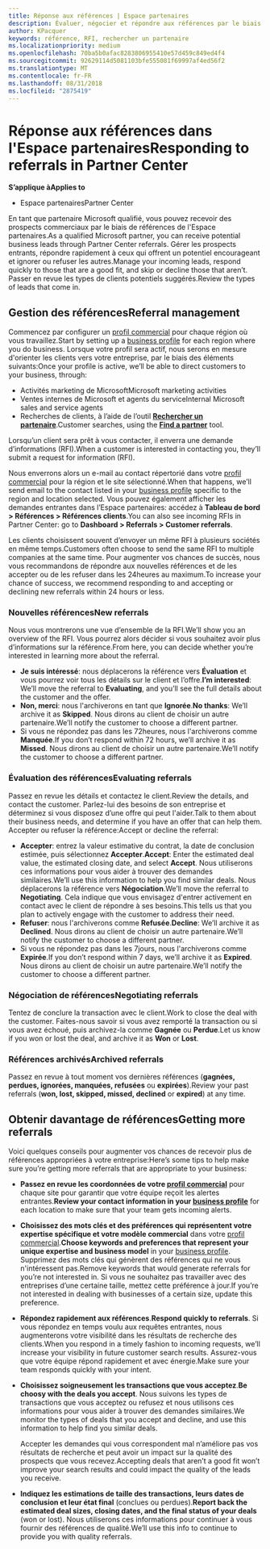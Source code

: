 ```yaml
---
title: Réponse aux références | Espace partenaires
description: Évaluer, négocier et répondre aux références par le biais de l'Espace partenaires.
author: KPacquer
keywords: référence, RFI, rechercher un partenaire
ms.localizationpriority: medium
ms.openlocfilehash: 70ba5b0afac8283806955410e57d459c849ed4f4
ms.sourcegitcommit: 92629114d5081103bfe555081f69997af4ed56f2
ms.translationtype: MT
ms.contentlocale: fr-FR
ms.lasthandoff: 08/31/2018
ms.locfileid: "2875419"
---
```

# <a name="responding-to-referrals-in-partner-center"></a><span data-ttu-id="91e33-104">Réponse aux références dans l'Espace partenaires</span><span class="sxs-lookup"><span data-stu-id="91e33-104">Responding to referrals in Partner Center</span></span>

**<span data-ttu-id="91e33-105">S’applique à</span><span class="sxs-lookup"><span data-stu-id="91e33-105">Applies to</span></span>**

-  <span data-ttu-id="91e33-106">Espace partenaires</span><span class="sxs-lookup"><span data-stu-id="91e33-106">Partner Center</span></span>

<span data-ttu-id="91e33-107">En tant que partenaire Microsoft qualifié, vous pouvez recevoir des prospects commerciaux par le biais de références de l'Espace partenaires.</span><span class="sxs-lookup"><span data-stu-id="91e33-107">As a qualified Microsoft partner, you can receive potential business leads through Partner Center referrals.</span></span> <span data-ttu-id="91e33-108">Gérer les prospects entrants, répondre rapidement à ceux qui offrent un potentiel encourageant et ignorer ou refuser les autres.</span><span class="sxs-lookup"><span data-stu-id="91e33-108">Manage your incoming leads, respond quickly to those that are a good fit, and skip or decline those that aren’t.</span></span> <span data-ttu-id="91e33-109">Passer en revue les types de clients potentiels suggérés.</span><span class="sxs-lookup"><span data-stu-id="91e33-109">Review the types of leads that come in.</span></span> 

## <a name="referral-management"></a><span data-ttu-id="91e33-110">Gestion des références</span><span class="sxs-lookup"><span data-stu-id="91e33-110">Referral management</span></span>

<span data-ttu-id="91e33-111">Commencez par configurer un [profil commercial](create-a-marketing-profile.md) pour chaque région où vous travaillez.</span><span class="sxs-lookup"><span data-stu-id="91e33-111">Start by setting up a [business profile](create-a-marketing-profile.md) for each region where you do business.</span></span> <span data-ttu-id="91e33-112">Lorsque votre profil sera actif, nous serons en mesure d'orienter les clients vers votre entreprise, par le biais des éléments suivants:</span><span class="sxs-lookup"><span data-stu-id="91e33-112">Once your profile is active, we’ll be able to direct customers to your business, through:</span></span>

*  <span data-ttu-id="91e33-113">Activités marketing de Microsoft</span><span class="sxs-lookup"><span data-stu-id="91e33-113">Microsoft marketing activities</span></span>
*  <span data-ttu-id="91e33-114">Ventes internes de Microsoft et agents du service</span><span class="sxs-lookup"><span data-stu-id="91e33-114">Internal Microsoft sales and service agents</span></span>
*  <span data-ttu-id="91e33-115">Recherches de clients, à l’aide de l’outil **[Rechercher un partenaire](https://partnercenter.microsoft.com/pcv/search)**.</span><span class="sxs-lookup"><span data-stu-id="91e33-115">Customer searches, using the **[Find a partner](https://partnercenter.microsoft.com/pcv/search)** tool.</span></span>

<span data-ttu-id="91e33-116">Lorsqu’un client sera prêt à vous contacter, il enverra une demande d’informations (RFI).</span><span class="sxs-lookup"><span data-stu-id="91e33-116">When a customer is interested in contacting you, they’ll submit a request for information (RFI).</span></span> 

<span data-ttu-id="91e33-117">Nous enverrons alors un e-mail au contact répertorié dans votre [profil commercial](create-a-marketing-profile.md) pour la région et le site sélectionné.</span><span class="sxs-lookup"><span data-stu-id="91e33-117">When that happens, we’ll send email to the contact listed in your [business profile](create-a-marketing-profile.md) specific to the region and location selected.</span></span> <span data-ttu-id="91e33-118">Vous pouvez également afficher les demandes entrantes dans l’Espace partenaires: accédez à **Tableau de bord > Références > Références clients**.</span><span class="sxs-lookup"><span data-stu-id="91e33-118">You can also see incoming RFIs in Partner Center: go to **Dashboard > Referrals > Customer referrals**.</span></span>

<span data-ttu-id="91e33-119">Les clients choisissent souvent d’envoyer un même RFI à plusieurs sociétés en même temps.</span><span class="sxs-lookup"><span data-stu-id="91e33-119">Customers often choose to send the same RFI to multiple companies at the same time.</span></span> <span data-ttu-id="91e33-120">Pour augmenter vos chances de succès, nous vous recommandons de répondre aux nouvelles références et de les accepter ou de les refuser dans les 24heures au maximum.</span><span class="sxs-lookup"><span data-stu-id="91e33-120">To increase your chance of success, we recommend responding to and accepting or declining new referrals within 24 hours or less.</span></span>

### <a name="new-referrals"></a><span data-ttu-id="91e33-121">Nouvelles références</span><span class="sxs-lookup"><span data-stu-id="91e33-121">New referrals</span></span>

<span data-ttu-id="91e33-122">Nous vous montrerons une vue d’ensemble de la RFI.</span><span class="sxs-lookup"><span data-stu-id="91e33-122">We’ll show you an overview of the RFI.</span></span> <span data-ttu-id="91e33-123">Vous pourrez alors décider si vous souhaitez avoir plus d’informations sur la référence.</span><span class="sxs-lookup"><span data-stu-id="91e33-123">From here, you can decide whether you’re interested in learning more about the referral.</span></span> 

*  <span data-ttu-id="91e33-124">**Je suis intéressé**: nous déplacerons la référence vers **Évaluation** et vous pourrez voir tous les détails sur le client et l’offre.</span><span class="sxs-lookup"><span data-stu-id="91e33-124">**I’m interested**: We’ll move the referral to **Evaluating**, and you’ll see the full details about the customer and the offer.</span></span> 
*  <span data-ttu-id="91e33-125">**Non, merci**: nous l'archiverons en tant que **Ignorée**.</span><span class="sxs-lookup"><span data-stu-id="91e33-125">**No thanks**: We’ll archive it as **Skipped**.</span></span> <span data-ttu-id="91e33-126">Nous dirons au client de choisir un autre partenaire.</span><span class="sxs-lookup"><span data-stu-id="91e33-126">We’ll notify the customer to choose a different partner.</span></span>
*  <span data-ttu-id="91e33-127">Si vous ne répondez pas dans les 72heures, nous l'archiverons comme **Manquée**.</span><span class="sxs-lookup"><span data-stu-id="91e33-127">If you don’t respond within 72 hours, we’ll archive it as **Missed**.</span></span> <span data-ttu-id="91e33-128">Nous dirons au client de choisir un autre partenaire.</span><span class="sxs-lookup"><span data-stu-id="91e33-128">We’ll notify the customer to choose a different partner.</span></span>

### <a name="evaluating-referrals"></a><span data-ttu-id="91e33-129">Évaluation des références</span><span class="sxs-lookup"><span data-stu-id="91e33-129">Evaluating referrals</span></span>

<span data-ttu-id="91e33-130">Passez en revue les détails et contactez le client.</span><span class="sxs-lookup"><span data-stu-id="91e33-130">Review the details, and contact the customer.</span></span> <span data-ttu-id="91e33-131">Parlez-lui des besoins de son entreprise et déterminez si vous disposez d’une offre qui peut l'aider.</span><span class="sxs-lookup"><span data-stu-id="91e33-131">Talk to them about their business needs, and determine if you have an offer that can help them.</span></span> <span data-ttu-id="91e33-132">Accepter ou refuser la référence:</span><span class="sxs-lookup"><span data-stu-id="91e33-132">Accept or decline the referral:</span></span> 

*  <span data-ttu-id="91e33-133">**Accepter**: entrez la valeur estimative du contrat, la date de conclusion estimée, puis sélectionnez **Accepter**.</span><span class="sxs-lookup"><span data-stu-id="91e33-133">**Accept**: Enter the estimated deal value, the estimated closing date, and select **Accept**.</span></span> <span data-ttu-id="91e33-134">Nous utiliserons ces informations pour vous aider à trouver des demandes similaires.</span><span class="sxs-lookup"><span data-stu-id="91e33-134">We’ll use this information to help you find similar deals.</span></span> <span data-ttu-id="91e33-135">Nous déplacerons la référence vers **Négociation**.</span><span class="sxs-lookup"><span data-stu-id="91e33-135">We’ll move the referral to **Negotiating**.</span></span> <span data-ttu-id="91e33-136">Cela indique que vous envisagez d'entrer activement en contact avec le client de répondre à ses besoins.</span><span class="sxs-lookup"><span data-stu-id="91e33-136">This tells us that you plan to actively engage with the customer to address their need.</span></span>
*  <span data-ttu-id="91e33-137">**Refuser**: nous l'archiverons comme **Refusée**.</span><span class="sxs-lookup"><span data-stu-id="91e33-137">**Decline**: We’ll archive it as **Declined**.</span></span> <span data-ttu-id="91e33-138">Nous dirons au client de choisir un autre partenaire.</span><span class="sxs-lookup"><span data-stu-id="91e33-138">We’ll notify the customer to choose a different partner.</span></span>
*  <span data-ttu-id="91e33-139">Si vous ne répondez pas dans les 7jours, nous l'archiverons comme **Expirée**.</span><span class="sxs-lookup"><span data-stu-id="91e33-139">If you don’t respond within 7 days, we’ll archive it as **Expired**.</span></span> <span data-ttu-id="91e33-140">Nous dirons au client de choisir un autre partenaire.</span><span class="sxs-lookup"><span data-stu-id="91e33-140">We’ll notify the customer to choose a different partner.</span></span>

### <a name="negotiating-referrals"></a><span data-ttu-id="91e33-141">Négociation de références</span><span class="sxs-lookup"><span data-stu-id="91e33-141">Negotiating referrals</span></span>

<span data-ttu-id="91e33-142">Tentez de conclure la transaction avec le client.</span><span class="sxs-lookup"><span data-stu-id="91e33-142">Work to close the deal with the customer.</span></span> <span data-ttu-id="91e33-143">Faites-nous savoir si vous avez remporté la transaction ou si vous avez échoué, puis archivez-la comme **Gagnée** ou **Perdue**.</span><span class="sxs-lookup"><span data-stu-id="91e33-143">Let us know if you won or lost the deal, and archive it as **Won** or **Lost**.</span></span> 

### <a name="archived-referrals"></a><span data-ttu-id="91e33-144">Références archivés</span><span class="sxs-lookup"><span data-stu-id="91e33-144">Archived referrals</span></span>

<span data-ttu-id="91e33-145">Passez en revue à tout moment vos dernières références (**gagnées, perdues, ignorées, manquées, refusées** ou **expirées**).</span><span class="sxs-lookup"><span data-stu-id="91e33-145">Review your past referrals (**won, lost, skipped, missed, declined** or **expired**) at any time.</span></span> 

## <a name="getting-more-referrals"></a><span data-ttu-id="91e33-146">Obtenir davantage de références</span><span class="sxs-lookup"><span data-stu-id="91e33-146">Getting more referrals</span></span>

<span data-ttu-id="91e33-147">Voici quelques conseils pour augmenter vos chances de recevoir plus de références appropriées à votre entreprise:</span><span class="sxs-lookup"><span data-stu-id="91e33-147">Here’s some tips to help make sure you’re getting more referrals that are appropriate to your business:</span></span>

*  <span data-ttu-id="91e33-148">**Passez en revue les coordonnées de votre [profil commercial](create-a-marketing-profile.md)** pour chaque site pour garantir que votre équipe reçoit les alertes entrantes.</span><span class="sxs-lookup"><span data-stu-id="91e33-148">**Review your contact information in your [business profile](create-a-marketing-profile.md)** for each location to make sure that your team gets incoming alerts.</span></span>

*  <span data-ttu-id="91e33-149">**Choisissez des mots clés et des préférences qui représentent votre expertise spécifique et votre modèle commercial** dans votre [profil commercial](create-a-marketing-profile.md).</span><span class="sxs-lookup"><span data-stu-id="91e33-149">**Choose keywords and preferences that represent your unique expertise and business model** in your [business profile](create-a-marketing-profile.md).</span></span> <span data-ttu-id="91e33-150">Supprimez des mots clés qui génèrent des références qui ne vous n'intéressent pas.</span><span class="sxs-lookup"><span data-stu-id="91e33-150">Remove keywords that would generate referrals for you’re not interested in.</span></span> <span data-ttu-id="91e33-151">Si vous ne souhaitez pas travailler avec des entreprises d’une certaine taille, mettez cette préférence à jour.</span><span class="sxs-lookup"><span data-stu-id="91e33-151">If you’re not interested in dealing with businesses of a certain size, update this preference.</span></span>

*  <span data-ttu-id="91e33-152">**Répondez rapidement aux références**.</span><span class="sxs-lookup"><span data-stu-id="91e33-152">**Respond quickly to referrals**.</span></span> <span data-ttu-id="91e33-153">Si vous répondez en temps voulu aux requêtes entrantes, nous augmenterons votre visibilité dans les résultats de recherche des clients.</span><span class="sxs-lookup"><span data-stu-id="91e33-153">When you respond in a timely fashion to incoming requests, we’ll increase your visibility in future customer search results.</span></span> <span data-ttu-id="91e33-154">Assurez-vous que votre équipe répond rapidement et avec énergie.</span><span class="sxs-lookup"><span data-stu-id="91e33-154">Make sure your team responds quickly with your intent.</span></span>

*  <span data-ttu-id="91e33-155">**Choisissez soigneusement les transactions que vous acceptez**.</span><span class="sxs-lookup"><span data-stu-id="91e33-155">**Be choosy with the deals you accept**.</span></span> <span data-ttu-id="91e33-156">Nous suivons les types de transactions que vous acceptez ou refusez et nous utilisons ces informations pour vous aider à trouver des demandes similaires.</span><span class="sxs-lookup"><span data-stu-id="91e33-156">We monitor the types of deals that you accept and decline, and use this information to help find you similar deals.</span></span> 

   <span data-ttu-id="91e33-157">Accepter les demandes qui vous correspondent mal n’améliore pas vos résultats de recherche et peut avoir un impact sur la qualité des prospects que vous recevez.</span><span class="sxs-lookup"><span data-stu-id="91e33-157">Accepting deals that aren’t a good fit won’t improve your search results and could impact the quality of the leads you receive.</span></span>

*  <span data-ttu-id="91e33-158">**Indiquez les estimations de taille des transactions, leurs dates de conclusion et leur état final** (conclues ou perdues).</span><span class="sxs-lookup"><span data-stu-id="91e33-158">**Report back the estimated deal sizes, closing dates, and the final status of your deals** (won or lost).</span></span> <span data-ttu-id="91e33-159">Nous utiliserons ces informations pour continuer à vous fournir des références de qualité.</span><span class="sxs-lookup"><span data-stu-id="91e33-159">We’ll use this info to continue to provide you with quality referrals.</span></span>
